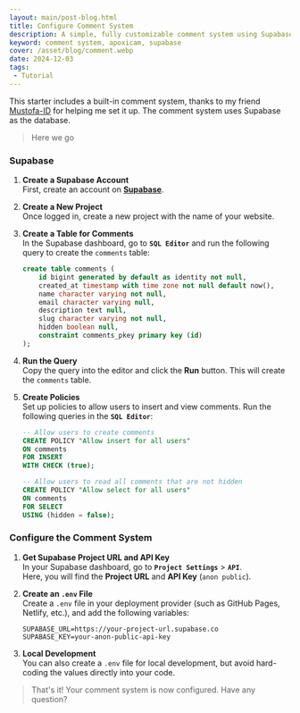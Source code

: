 ```yaml
---
layout: main/post-blog.html
title: Configure Comment System
description: A simple, fully customizable comment system using Supabase as the database. Easily manage, display, and store comments with complete control and flexibility
keyword: comment system, apoxicam, supabase
cover: /asset/blog/comment.webp
date: 2024-12-03
tags:
 - Tutorial
---
```



This starter includes a built-in comment system, thanks to my friend [Mustofa-ID](https://mustofa.id) for helping me set it up. The comment system uses Supabase as the database.

> Here we go

### Supabase

1. **Create a Supabase Account**  
   First, create an account on **[Supabase](https://supabase.com)**.

2. **Create a New Project**  
   Once logged in, create a new project with the name of your website.

3. **Create a Table for Comments**  
   In the Supabase dashboard, go to **`SQL Editor`** and run the following query to create the `comments` table:

   ```sql
   create table comments (
       id bigint generated by default as identity not null,
       created_at timestamp with time zone not null default now(),
       name character varying not null,
       email character varying null,
       description text null,
       slug character varying not null,
       hidden boolean null,
       constraint comments_pkey primary key (id)
   );
   ```

4. **Run the Query**  
   Copy the query into the editor and click the **Run** button. This will create the `comments` table.

5. **Create Policies**  
   Set up policies to allow users to insert and view comments. Run the following queries in the **`SQL Editor`**:

   ```sql
   -- Allow users to create comments
   CREATE POLICY "Allow insert for all users"
   ON comments
   FOR INSERT
   WITH CHECK (true); 

   -- Allow users to read all comments that are not hidden
   CREATE POLICY "Allow select for all users"
   ON comments
   FOR SELECT
   USING (hidden = false);
   ```

### Configure the Comment System

1. **Get Supabase Project URL and API Key**  
   In your Supabase dashboard, go to **`Project Settings`** > **`API`**.  
   Here, you will find the **Project URL** and **API Key** (`anon public`).

2. **Create an `.env` File**  
   Create a `.env` file in your deployment provider (such as GitHub Pages, Netlify, etc.), and add the following variables:

   ```env
   SUPABASE_URL=https://your-project-url.supabase.co
   SUPABASE_KEY=your-anon-public-api-key
   ```

3. **Local Development**  
   You can also create a `.env` file for local development, but avoid hard-coding the values directly into your code.

> That's it! Your comment system is now configured. Have any question?
